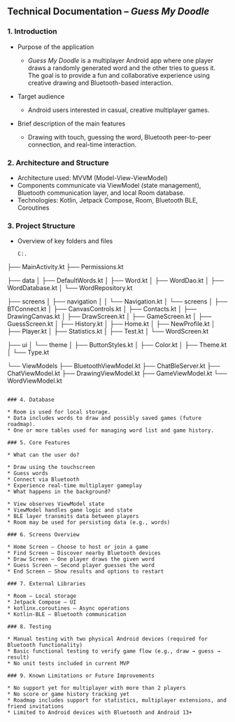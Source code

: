 ## Technical Documentation – *Guess My Doodle*

### 1. Introduction

* Purpose of the application

  * *Guess My Doodle* is a multiplayer Android app where one player draws a randomly generated word and the other tries to guess it. The goal is to provide a fun and collaborative experience using creative drawing and Bluetooth-based interaction.
* Target audience

  * Android users interested in casual, creative multiplayer games.
* Brief description of the main features

  * Drawing with touch, guessing the word, Bluetooth peer-to-peer connection, and real-time interaction.

### 2. Architecture and Structure

* Architecture used: MVVM (Model-View-ViewModel)
* Components communicate via ViewModel (state management), Bluetooth communication layer, and local Room database.
* Technologies: Kotlin, Jetpack Compose, Room, Bluetooth BLE, Coroutines

### 3. Project Structure

* Overview of key folders and files

  ```
  C:.
├── MainActivity.kt
├── Permissions.kt

├── data
│ ├── DefaultWords.kt
│ ├── Word.kt
│ ├── WordDao.kt
│ ├── WordDatabase.kt
│ └── WordRepository.kt

├── screens
│ ├── navigation
│ │ └── Navigation.kt
│ └── screens
│ ├── BTConnect.kt
│ ├── CanvasControls.kt
│ ├── Contacts.kt
│ ├── DrawingCanvas.kt
│ ├── DrawScreen.kt
│ ├── GameScreen.kt
│ ├── GuessScreen.kt
│ ├── History.kt
│ ├── Home.kt
│ ├── NewProfile.kt
│ ├── Player.kt
│ ├── Statistics.kt
│ ├── Test.kt
│ └── WordScreen.kt

├── ui
│ └── theme
│ ├── ButtonStyles.kt
│ ├── Color.kt
│ ├── Theme.kt
│ └── Type.kt

└── ViewModels
├── BluetoothViewModel.kt
├── ChatBleServer.kt
├── ChatViewModel.kt
├── DrawingViewModel.kt
├── GameViewModel.kt
└── WordViewModel.kt
  ```

### 4. Database

* Room is used for local storage.
* Data includes words to draw and possibly saved games (future roadmap).
* One or more tables used for managing word list and game history.

### 5. Core Features

* What can the user do?

  * Draw using the touchscreen
  * Guess words
  * Connect via Bluetooth
  * Experience real-time multiplayer gameplay
* What happens in the background?

  * View observes ViewModel state
  * ViewModel handles game logic and state
  * BLE layer transmits data between players
  * Room may be used for persisting data (e.g., words)

### 6. Screens Overview

* Home Screen – Choose to host or join a game
* Find Screen – Discover nearby Bluetooth devices
* Draw Screen – One player draws the given word
* Guess Screen – Second player guesses the word
* End Screen – Show results and options to restart

### 7. External Libraries

* Room – Local storage
* Jetpack Compose – UI
* kotlinx.coroutines – Async operations
* Kotlin-BLE – Bluetooth communication

### 8. Testing

* Manual testing with two physical Android devices (required for Bluetooth functionality)
* Basic functional testing to verify game flow (e.g., draw → guess → result)
* No unit tests included in current MVP

### 9. Known Limitations or Future Improvements

* No support yet for multiplayer with more than 2 players
* No score or game history tracking yet
* Roadmap includes support for statistics, multiplayer extensions, and friend invitations
* Limited to Android devices with Bluetooth and Android 13+

